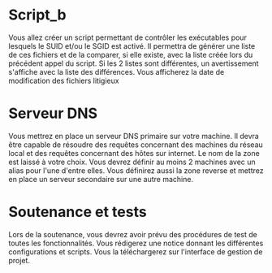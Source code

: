 # Script_b
Vous allez créer un script permettant de contrôler les exécutables pour lesquels le SUID et/ou le 
SGID est activé. Il permettra de générer une liste de ces fichiers et de la comparer, si elle existe, 
avec la liste créée lors du précédent appel du script.
Si les 2 listes sont différentes, un avertissement s'affiche avec la liste des différences. Vous 
afficherez la date de modification des fichiers litigieux

# Serveur DNS
Vous mettrez en place un serveur DNS primaire sur votre machine. Il devra être capable de résoudre des 
requêtes concernant des machines du réseau local et des requêtes concernant des hôtes sur internet. Le 
nom de la zone est laissé à votre choix.
Vous devrez définir au moins 2 machines avec un alias pour l'une d'entre elles.
Vous définirez aussi la zone reverse et mettrez en place un serveur secondaire sur une autre machine.

# Soutenance et tests
Lors de la soutenance, vous devrez avoir prévu des procédures de test de toutes les fonctionnalités. 
Vous rédigerez une notice donnant les différentes configurations et scripts. Vous la téléchargerez sur 
l'interface de gestion de projet.
